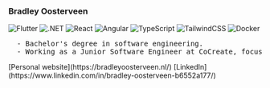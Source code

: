### Bradley Oosterveen

<p>
  <img alt="Flutter" src="https://img.shields.io/badge/Flutter-02569B?style=for-the-badge&logo=flutter&logoColor=white"/>
  <img alt=".NET" src="https://img.shields.io/badge/.NET-5C2D91?style=for-the-badge&logo=.net&logoColor=white"/>
  <img alt="React" src="https://img.shields.io/badge/React-20232A?style=for-the-badge&logo=react&logoColor=61DAFB"/>
  <img alt="Angular" src="https://img.shields.io/badge/Angular-DD0031?style=for-the-badge&logo=angular&logoColor=white"/>
  <img alt="TypeScript" src="https://img.shields.io/badge/TypeScript-007ACC?style=for-the-badge&logo=typescript&logoColor=white"/>
  <img alt="TailwindCSS" src="https://img.shields.io/badge/Tailwind%20CSS-06B6D4.svg?style=for-the-badge&logo=Tailwind-CSS&logoColor=white"/>
  <img alt="Docker" src="https://img.shields.io/badge/Docker-2496ED.svg?style=for-the-badge&logo=Docker&logoColor=white"/>
</p>

<pre>
  - Bachelor's degree in software engineering.
  - Working as a Junior Software Engineer at CoCreate, focussing on Flutter.
</pre>

<p>
  [Personal website](https://bradleyoosterveen.nl/)
  [LinkedIn](https://www.linkedin.com/in/bradley-oosterveen-b6552a177/)
</p>
